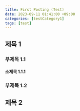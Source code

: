 ```yaml
---
title: First Posting (Test)
date: 2023-09-11 01:41:00 +09:00
categories: [testCategory1]
tags: [test]
---
```


## 제목 1

### 부제목 1.1

#### 소제목 1.1.1

### 부제목 1.2

## 제목 2
